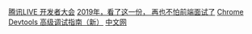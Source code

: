 [腾讯LIVE 开发者大会](https://ke.qq.com/course/436773?_bid=167&_wv=1&taid=3699792203393573)
[2019年，看了这一份， 再也不怕前端面试了](https://juejin.im/post/5da04e25e51d4578323d5214)
[Chrome Devtools 高级调试指南（新）](https://juejin.im/post/5d9eea84e51d4577eb5d8510)
[中文网](https://www.php.cn/course/list/12.html)

